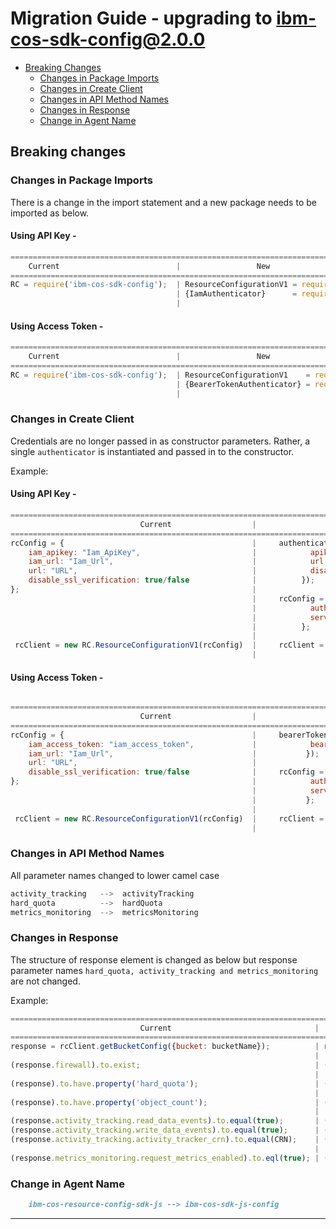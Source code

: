 # Migration Guide - upgrading to ibm-cos-sdk-config@2.0.0

- [Breaking Changes](#breaking-changes)
  - [Changes in Package Imports](#Changes-in-Package-Imports)
  - [Changes in Create Client](#Changes-in-Create-Client)
  - [Changes in API Method Names](#Changes-in-API-Method-Names)
  - [Changes in Response](#Changes-in-Response)
  - [Change in Agent Name](#Change-in-Agent-Name)

## Breaking changes

### Changes in Package Imports

There is a change in the import statement and a new package needs to be imported as below.

#### Using API Key -

```js
==================================================================================================================================
    Current                          |                 New
==================================================================================================================================
RC = require('ibm-cos-sdk-config');  | ResourceConfigurationV1 = require('ibm-cos-sdk-config/resource-configuration/v1');
                                     | {IamAuthenticator}      = require('ibm-cos-sdk-config/auth');
                                     |   
```

#### Using Access Token -

```js
===================================================================================================================================
    Current                          |                 New
=================================================================================================================================== 
RC = require('ibm-cos-sdk-config');  | ResourceConfigurationV1    = require('ibm-cos-sdk-config/resource-configuration/v1');                               
                                     | {BearerTokenAuthenticator} = require('ibm-cos-sdk-config/auth');
                                     |
```

### Changes in Create Client

Credentials are no longer passed in as constructor parameters. Rather, a single `authenticator` is instantiated and passed in to the constructor.

Example:

#### Using API Key -

```js
====================================================================================================================================
                             Current                  |                            New
====================================================================================================================================
rcConfig = {                                          |     authenticator = new IamAuthenticator({                               
    iam_apikey: "Iam_ApiKey",                         |            apikey: "ApiKey",
    iam_url: "Iam_Url",                               |            url: "IbmAuthEndpoint",
    url: "URL",                                       |            disableSslVerification: true/false
    disable_ssl_verification: true/false              |          }); 
};                                                    |     
                                                      |     rcConfig = {
                                                      |            authenticator: authenticator,
                                                      |            serviceUrl: "RcEndPointUrl",
                                                      |          };
                                                      |
 rcClient = new RC.ResourceConfigurationV1(rcConfig)  |     rcClient = new ResourceConfigurationV1(rcConfig);
                                                      |
```

#### Using Access Token -

```js

===================================================================================================================================
                             Current                  |                      New
===================================================================================================================================                                                      |
rcConfig = {                                          |     bearerTokenAuth = new BearerTokenAuthenticator({                              
    iam_access_token: "iam_access_token",             |            bearerToken: "bearetoken",
    iam_url: "Iam_Url",                               |           });
    url: "URL",                                       |        
    disable_ssl_verification: true/false              |     rcConfig = {
};                                                    |            authenticator: bearerTokenAuth,
                                                      |            serviceUrl: "RcEndPointUrl",
                                                      |           };
                                                      |
 rcClient = new RC.ResourceConfigurationV1(rcConfig)  |     rcClient = new ResourceConfigurationV1(rcConfig);
                                                      |
```

### Changes in API Method Names

All parameter names changed to lower camel case

```js
activity_tracking   -->  activityTracking
hard_quota          -->  hardQuota
metrics_monitoring  -->  metricsMonitoring 
```

### Changes in Response

The structure of response element is changed as below but response parameter names `hard_quota, activity_tracking and metrics_monitoring` are not changed.

Example:

```js
====================================================================================================================================================
                             Current                                |                 New
====================================================================================================================================================
response = rcClient.getBucketConfig({bucket: bucketName});          | response = rcClient.getBucketConfig({bucket: bucketName});
                                                                    |  
(response.firewall).to.exist;                                       | (response.result.firewall).to.exist;
                                                                    |
(response).to.have.property('hard_quota');                          | (response.result).to.have.property('hard_quota')
                                                                    |  
(response).to.have.property('object_count');                        | (response.result).to.have.property('object_count');
                                                                    |
(response.activity_tracking.read_data_events).to.equal(true);       | (response.result.activity_tracking.read_data_events).to.equal(true);
(response.activity_tracking.write_data_events).to.equal(true);      | (response.result.activity_tracking.write_data_events).to.equal(true);
(response.activity_tracking.activity_tracker_crn).to.equal(CRN);    | (response.result.activity_tracking.activity_tracker_crn).to.equal(CRN);
                                                                    |  
(response.metrics_monitoring.request_metrics_enabled).to.eql(true); | (response.result.metrics_monitoring.request_metrics_enabled).to.eql(true);
```

### Change in Agent Name

```md
    ibm-cos-resource-config-sdk-js --> ibm-cos-sdk-js-config 
```
  
-----------------------------------------------------------------------------------------------------------------------------------------------------------------
